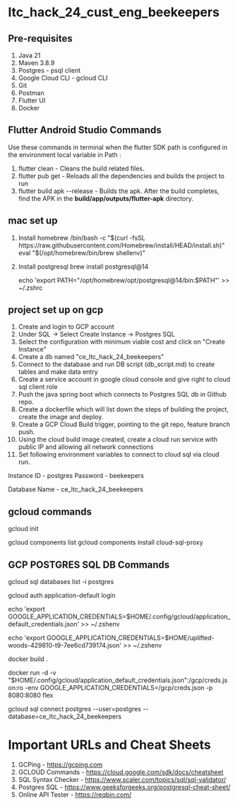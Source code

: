 # ltc_hack_24_cust_eng_beekeepers

## Pre-requisites

1. Java 21
2. Maven 3.8.9
3. Postgres - psql client
4. Google Cloud CLI - gcloud CLI
5. Git
6. Postman
7. Flutter UI
8. Docker

## Flutter Android Studio Commands
Use these commands in terminal when the flutter SDK path is configured in the environment local variable in Path :
1. flutter clean                    - Cleans the build related files.
2. flutter pub get                  - Reloads all the dependencies and builds the project to run
3. flutter build apk --release      - Builds the apk. After the build completes, find the APK in the **build/app/outputs/flutter-apk** directory.


## mac set up

1. Install homebrew
   /bin/bash -c "$(curl -fsSL https://raw.githubusercontent.com/Homebrew/install/HEAD/install.sh)"
   eval "$(/opt/homebrew/bin/brew shellenv)"
3. Install postgresql
   brew install postgresql@14

   echo 'export PATH="/opt/homebrew/opt/postgresql@14/bin:$PATH"' >> ~/.zshrc

## project set up on gcp
1. Create and login to GCP account
2. Under SQL -> Select Create Instance -> Postgres SQL
3. Select the configuration with minimum viable cost and click on "Create Instance"
4. Create a db named "ce_ltc_hack_24_beekeepers"
5. Connect to the database and run DB script (db_script.md) to create tables and make data entry
6. Create a service account in google cloud console and give right to cloud sql client role
7. Push the java spring boot which connects to Postgres SQL db in Github repo.
8. Create a dockerfile which will list down the steps of building the project, create the image and deploy.
9. Create a GCP Cloud Build trigger, pointing to the git repo, feature branch push.
10. Using the cloud build image created, create a cloud run service with public IP and allowing all network connections
11. Set following environment variables to connect to cloud sql via cloud run.

Instance ID - postgres
Password - beekeepers

Database Name - ce_ltc_hack_24_beekeepers

## gcloud commands
gcloud init

gcloud components list
gcloud components install cloud-sql-proxy


## GCP POSTGRES SQL DB Commands

gcloud sql databases list -i postgres

gcloud auth application-default login

echo 'export GOOGLE_APPLICATION_CREDENTIALS=$HOME/.config/gcloud/application_default_credentials.json' >> ~/.zshenv

echo 'export GOOGLE_APPLICATION_CREDENTIALS=$HOME/uplifted-woods-429810-t9-7ee6cd739174.json' >> ~/.zshenv

docker build .

docker run -d -v "$HOME/.config/gcloud/application_default_credentials.json":/gcp/creds.json:ro -env GOOGLE_APPLICATION_CREDENTIALS=/gcp/creds.json -p 8080:8080 flex

gcloud sql connect postgres --user=postgres --database=ce_ltc_hack_24_beekeepers

# Important URLs and Cheat Sheets

1. GCPing - https://gcping.com
2. GCLOUD Commands - https://cloud.google.com/sdk/docs/cheatsheet
3. SQL Syntax Checker - https://www.scaler.com/topics/sql/sql-validator/
4. Postgres SQL - https://www.geeksforgeeks.org/postgresql-cheat-sheet/
5. Online API Tester - https://reqbin.com/




